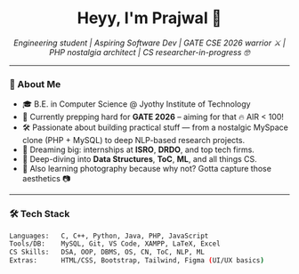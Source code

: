 <h1 align="center">Heyy, I'm Prajwal 👋</h1>
<p align="center">
  <em>Engineering student | Aspiring Software Dev | GATE CSE 2026 warrior ⚔️ | PHP nostalgia architect | CS researcher-in-progress 🤓</em>
</p>

---

### 🚀 About Me

- 🎓 B.E. in Computer Science @ Jyothy Institute of Technology
- 🧠 Currently prepping hard for **GATE 2026** – aiming for that 🔥 AIR < 100!
- 🛠️ Passionate about building practical stuff — from a nostalgic MySpace clone (PHP + MySQL) to deep NLP-based research projects.
- 🎯 Dreaming big: internships at **ISRO**, **DRDO**, and top tech firms.
- 🧬 Deep-diving into **Data Structures**, **ToC**, **ML**, and all things CS.
- 📸 Also learning photography because why not? Gotta capture those aesthetics 📷

---

### 🛠️ Tech Stack

```bash
Languages:   C, C++, Python, Java, PHP, JavaScript
Tools/DB:    MySQL, Git, VS Code, XAMPP, LaTeX, Excel
CS Skills:   DSA, OOP, DBMS, OS, CN, ToC, NLP, ML
Extras:      HTML/CSS, Bootstrap, Tailwind, Figma (UI/UX basics)
